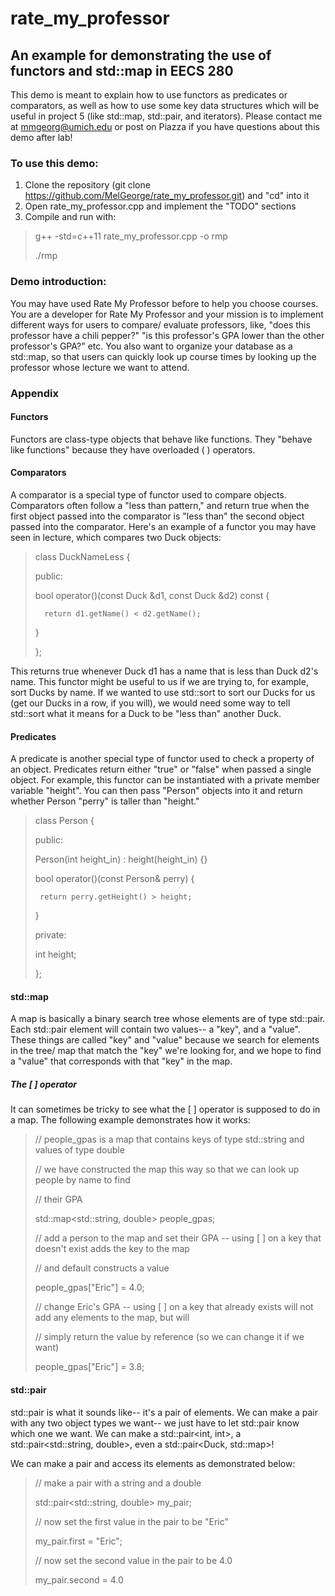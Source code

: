 # rate_my_professor
## An example for demonstrating the use of functors and std::map in EECS 280

This demo is meant to explain how to use functors as predicates or comparators, as well as how to use some key data structures which will be useful in project 5 (like std::map, std::pair, and iterators). Please contact me at mmgeorg@umich.edu or post on Piazza if you have questions about this demo after lab!

### To use this demo:
1. Clone the repository (git clone https://github.com/MelGeorge/rate_my_professor.git) and "cd" into it
2. Open rate_my_professor.cpp and implement the "TODO" sections
3. Compile and run with:
> g++ -std=c++11 rate_my_professor.cpp -o rmp
>
> ./rmp

### Demo introduction:

You may have used Rate My Professor before to help you choose courses. You are a developer for Rate My Professor and your mission is to implement different ways for users to compare/ evaluate professors, like, "does this professor have a chili pepper?" "is this professor's GPA lower than the other professor's GPA?" etc. You also want to organize your database as a std::map, so that users can quickly look up course times by looking up the professor whose lecture we want to attend.

### Appendix

#### Functors

Functors are class-type objects that behave like functions. They "behave like functions" because they have overloaded ( ) operators.

#### Comparators

A comparator is a special type of functor used to compare objects. Comparators often follow a "less than pattern," and return true when the first object passed into the comparator is "less than" the second object passed into the comparator. Here's an example of a functor you may have seen in lecture, which compares two Duck objects:

>class DuckNameLess {
>
>public:
>
>    bool operator()(const Duck &d1, const Duck &d2) const {
>
>       return d1.getName() < d2.getName();
>
>   }
>
>};

This returns true whenever Duck d1 has a name that is less than Duck d2's name. This functor might be useful to us if we are trying to, for example, sort Ducks by name. If we wanted to use std::sort to sort our Ducks for us (get our Ducks in a row, if you will), we would need some way to tell std::sort what it means for a Duck to be "less than" another Duck.

#### Predicates

A predicate is another special type of functor used to check a property of an object. Predicates return either "true" or "false" when passed a single object. For example, this functor can be instantiated with a private member variable "height". You can then pass "Person" objects into it and return whether Person "perry" is taller than "height."

>class Person {
>
>public:
>
>   Person(int height_in) : height(height_in) {}
>
>   bool operator()(const Person& perry) {
>
>      return perry.getHeight() > height;
>
>   }
>
>private:
>
>   int height;
>
>};

#### std::map

A map is basically a binary search tree whose elements are of type std::pair. Each std::pair element will contain two values-- a "key", and a "value". These things are called "key" and "value" because we search for elements in the tree/ map that match the "key" we're looking for, and we hope to find a "value" that corresponds with that "key" in the map.

##### The [ ] operator

It can sometimes be tricky to see what the [ ] operator is supposed to do in a map. The following example demonstrates how it works:

>// people_gpas is a map that contains keys of type std::string and values of type double
>
>// we have constructed the map this way so that we can look up people by name to find
>
>// their GPA
>
>std::map<std::string, double> people_gpas;
>
>// add a person to the map and set their GPA -- using [ ] on a key that doesn't exist adds the key to the map
>
>// and default constructs a value
>
>people_gpas["Eric"] = 4.0;
>
>// change Eric's GPA -- using [ ] on a key that already exists will not add any elements to the map, but will
>
>// simply return the value by reference (so we can change it if we want)
>
>people_gpas["Eric"] = 3.8;

#### std::pair

std::pair is what it sounds like-- it's a pair of elements. We can make a pair with any two object types we want-- we just have to let std::pair know which one we want. We can make a std::pair<int, int>, a std::pair<std::string, double>, even a std::pair<Duck, std::map>!

We can make a pair and access its elements as demonstrated below:
>// make a pair with a string and a double
>
>std::pair<std::string, double> my_pair;
>
>// now set the first value in the pair to be "Eric"
>
>my_pair.first = "Eric";
>
>// now set the second value in the pair to be 4.0
>
>my_pair.second = 4.0


